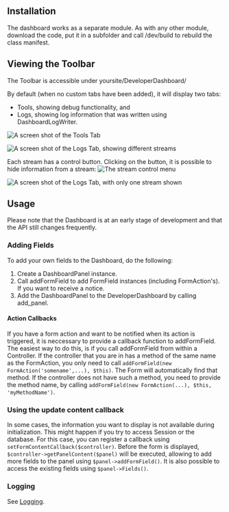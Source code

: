 ## Installation ##
The dashboard works as a separate module. As with any other module, download the code, put it in a subfolder and call /dev/build to rebuild the class manifest.

## Viewing the Toolbar ##
The Toolbar is accessible under yoursite/DeveloperDashboard/

By default (when no custom tabs have been added), it will display two tabs:
  * Tools, showing debug functionality, and
  * Logs, showing log information that was written using DashboardLogWriter.

![A screen shot of the Tools Tab](/jakr/developer_dashboard/raw/master/docs/img/tab_tools.png "The Tools tab")

![A screen shot of the Logs Tab, showing different streams](/jakr/developer_dashboard/raw/master/docs/img/tab_logs_refresh.png "The logs tab")

Each stream has a control button. Clicking on the button, it is possible to hide information from a stream:
![The stream control menu](/jakr/developer_dashboard/raw/master/docs/img/tab_logs_stream_menu.png "The stream control menu")

![A screen shot of the Logs Tab, with only one stream shown](/jakr/developer_dashboard/raw/master/docs/img/tab_logs_hide_stream.png "After clicking on SS_LOG and choosing hide all other streams, only the SS_LOG stream is shown.")

## Usage ##
Please note that the Dashboard is at an early stage of development and that the API still changes frequently.

### Adding Fields ###
To add your own fields to the Dashboard, do the following:

  1. Create a DashboardPanel instance.
  2. Call addFormField to add FormField instances (including FormAction's). If you want to receive a notice.
  3. Add the DashboardPanel to the DeveloperDashboard by calling add_panel.

#### Action Callbacks ####
If you have a form action and want to be notified when its action is triggered, it is neccessary to provide a callback function to addFormField. The easiest way to do this, is if you call addFormField from within a Controller.
If the controller that you are in has a method of the same name as the FormAction, you only need to call `addFormField(new FormAction('somename',...), $this)`. The Form will automatically find that method. If the controller does not have such a method, you need to provide the method name, by calling `addFormField(new FormAction(...), $this, 'myMethodName')`.

### Using the update content callback ###
In some cases, the information you want to display is not available during initialization. This might happen if you try to access Session or the database. For this case, you can register a callback using `setFormContentCallback($controller)`. Before the form is displayed, `$controller->getPanelContent($panel)` will be executed, allowing to add more fields to the panel using `$panel->addFormField()`. It is also possible to access the existing fields using `$panel->Fields()`.

### Logging ###
See [Logging](logging.md).

